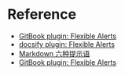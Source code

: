 # Reference

* [GitBook plugin: Flexible Alerts](https://github.com/fzankl/gitbook-plugin-flexible-alerts)
* [docsify plugin: Flexible Alerts](https://github.com/fzankl/docsify-plugin-flexible-alerts)
* [Markdown 六种提示语](https://www.zhaowenyu.com/markdown-doc/best-practices/pandoc-markdown.html)
* [GitBook plugin: Flexible Alerts](https://github.com/fzankl/gitbook-plugin-flexible-alerts)